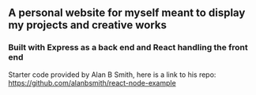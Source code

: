 
<h2>A personal website for myself meant to display my projects and creative works</h2> 
<h3>Built with Express as a back end and React handling the front end</h3>

<p>Starter code provided by Alan B Smith, here is a link to his repo: <a href="https://github.com/alanbsmith/react-node-example">https://github.com/alanbsmith/react-node-example</a>
